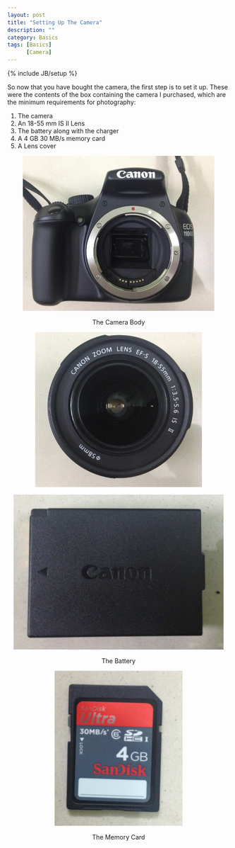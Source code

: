 ```yaml
---
layout: post
title: "Setting Up The Camera"
description: ""
category: Basics 
tags: [Basics]
      [Camera]
---
```

{% include JB/setup %}

<p>So now that you have bought the camera, the first step is to set it up.
These were the contents of the box containing the camera I purchased, which are the minimum requirements for photography:

   1. The camera 
   2. An 18-55 mm IS II Lens
   3. The battery along with the charger
   4. A 4 GB 30 MB/s memory card
   5. A Lens cover
</p>

<center> 
  <img src='/resources/Post1/pic1.jpg' height='350' title='The Camera Body'/><p>The Camera Body</p>
</center>
<center>
  <img src='/resources/Post1/pic2.png' height='350' title='The Lens'/><p><The Lens</p>
</center>
<center>
  <img src='/resources/Post1/pic3.png' height='350' title='The Battery'/><p>The Battery</p>
</center>
<center>
  <img src='/resources/Post1/pic4.png' height='350' title='The Memory Card'/><p>The Memory Card</p>
</center>


